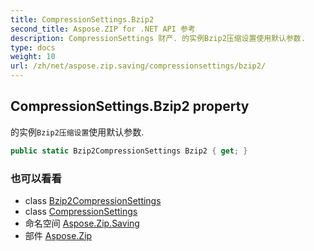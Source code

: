 ```yaml
---
title: CompressionSettings.Bzip2
second_title: Aspose.ZIP for .NET API 参考
description: CompressionSettings 财产. 的实例Bzip2压缩设置使用默认参数.
type: docs
weight: 10
url: /zh/net/aspose.zip.saving/compressionsettings/bzip2/
---
```

## CompressionSettings.Bzip2 property

的实例`Bzip2压缩设置`使用默认参数.

```csharp
public static Bzip2CompressionSettings Bzip2 { get; }
```

### 也可以看看

* class [Bzip2CompressionSettings](../../bzip2compressionsettings/)
* class [CompressionSettings](../)
* 命名空间 [Aspose.Zip.Saving](../../compressionsettings/)
* 部件 [Aspose.Zip](../../../)


